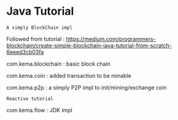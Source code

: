 # Java Tutorial

    A simply BlockChain impl

Followed from tutorial : https://medium.com/programmers-blockchain/create-simple-blockchain-java-tutorial-from-scratch-6eeed3cb03fa

com.kema.blockchain : basic block chain

com.kema.coin : added transaction to be minable

com.kema.p2p : a simply P2P impl to init/mining/exchange coin

    Reactive tutorial

com.kema.flow : JDK impl
